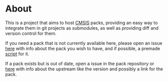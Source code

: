 
# About

This is a project that aims to host [CMSIS](https://www.arm.com/why-arm/technologies/cmsis) packs, providing an easy way to integrate them in git projects as submodules, as well as providing diff and version control for them.

If you need a pack that is not currently available here, please open an issue [here](https://github.com/cmsis-packs/.github/issues) with info about the pack you wish to have, and if possible, a premade [script](https://github.com/cmsis-packs/cmsis-dfp-repo_template/blob/deploy-script/cmsis-deploy.sh) for it.

If a pack exists but is out of date, open a issue in the pack repository or [here](https://github.com/cmsis-packs/.github/issues) with info about the upstream like the version and possibly a link for the pack.
